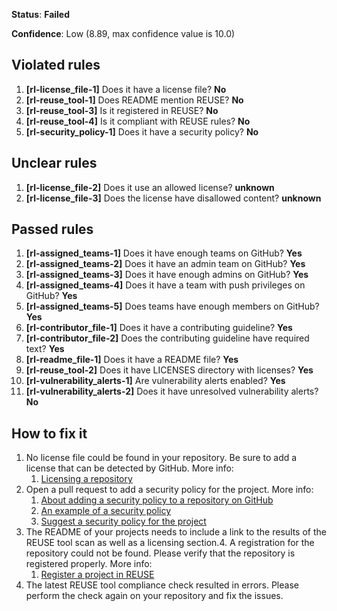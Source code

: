 **Status**: **Failed**

**Confidence**: Low (8.89, max confidence value is 10.0)

## Violated rules

1.  **[rl-license_file-1]** Does it have a license file? **No**
1.  **[rl-reuse_tool-1]** Does README mention REUSE? **No**
1.  **[rl-reuse_tool-3]** Is it registered in REUSE? **No**
1.  **[rl-reuse_tool-4]** Is it compliant with REUSE rules? **No**
1.  **[rl-security_policy-1]** Does it have a security policy? **No**




## Unclear rules

1.  **[rl-license_file-2]** Does it use an allowed license? **unknown**
1.  **[rl-license_file-3]** Does the license have disallowed content? **unknown**


## Passed rules

1.  **[rl-assigned_teams-1]** Does it have enough teams on GitHub? **Yes**
1.  **[rl-assigned_teams-2]** Does it have an admin team on GitHub? **Yes**
1.  **[rl-assigned_teams-3]** Does it have enough admins on GitHub? **Yes**
1.  **[rl-assigned_teams-4]** Does it have a team with push privileges on GitHub? **Yes**
1.  **[rl-assigned_teams-5]** Does teams have enough members on GitHub? **Yes**
1.  **[rl-contributor_file-1]** Does it have a contributing guideline? **Yes**
1.  **[rl-contributor_file-2]** Does the contributing guideline have required text? **Yes**
1.  **[rl-readme_file-1]** Does it have a README file? **Yes**
1.  **[rl-reuse_tool-2]** Does it have LICENSES directory with licenses? **Yes**
1.  **[rl-vulnerability_alerts-1]** Are vulnerability alerts enabled? **Yes**
1.  **[rl-vulnerability_alerts-2]** Does it have unresolved vulnerability alerts? **No**


## How to fix it

1.  No license file could be found in your repository. Be sure to add a license that can be detected by GitHub.
    More info:
    1.  [Licensing a repository](https://docs.github.com/en/github/creating-cloning-and-archiving-repositories/licensing-a-repository#determining-the-location-of-your-license)
2.  Open a pull request to add a security policy for the project.
    More info:
    1.  [About adding a security policy to a repository on GitHub](https://docs.github.com/en/free-pro-team@latest/github/managing-security-vulnerabilities/adding-a-security-policy-to-your-repository)
    2.  [An example of a security policy](https://github.com/apache/nifi/blob/main/SECURITY.md)
    3.  [Suggest a security policy for the project](https://github.com/SAP/cloud-sdk-js/security/policy)
3.  The README of your projects needs to include a link to the results of the REUSE tool scan as well as a licensing section.4.  A registration for the repository could not be found. Please verify that the repository is registered properly.
    More info:
    1.  [Register a project in REUSE](https://api.reuse.software/register)
5.  The latest REUSE tool compliance check resulted in errors. Please perform the check again on your repository and fix the issues.
